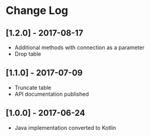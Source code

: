 # Change Log

## [1.2.0] - 2017-08-17

- Additional methods with connection as a parameter
- Drop table

## [1.1.0] - 2017-07-09

- Truncate table
- API documentation published

## [1.0.0] - 2017-06-24

- Java implementation converted to Kotlin

